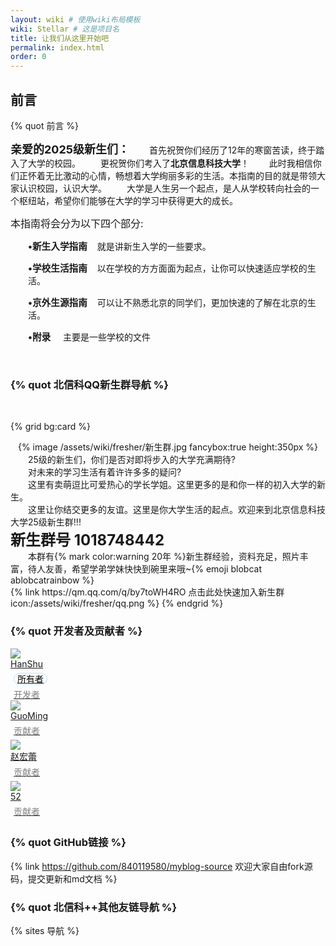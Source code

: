 ```yaml
---
layout: wiki # 使用wiki布局模板
wiki: Stellar # 这是项目名
title: 让我们从这里开始吧
permalink: index.html
order: 0
---
```



## 前言
{% quot 前言 %}

<font size=4>**亲爱的2025级新生们：**</font>
<font>&emsp;&emsp;首先祝贺你们经历了12年的寒窗苦读，终于踏入了大学的校园。
    &emsp;&emsp;更祝贺你们考入了**北京信息科技大学**！
    &emsp;&emsp;此时我相信你们正怀着无比激动的心情，畅想着大学绚丽多彩的生活。本指南的目的就是带领大家认识校园，认识大学。
    &emsp;&emsp;大学是人生另一个起点，是人从学校转向社会的一个枢纽站，希望你们能够在大学的学习中获得更大的成长。</font>

<p class=MsoNormal><span style='font-size:12pt'>本指南将会分为以下四个部分<span lang=EN-US>:</span></span></p>
<p class=MsoNormal style='margin-left:21.0pt'><b><span lang=EN-US style='font-size:11.0pt'>&#8226;</span></b><b><span
            style='font-size:11.0pt'>新生入学指南</span></b><span lang=EN-US>&nbsp;&nbsp;&nbsp; </span>就是讲新生入学的一些要求。</p>
<p class=MsoNormal style='margin-left:21.0pt'><b><span lang=EN-US style='font-size:11.0pt'>&#8226;</span></b><b><span
            style='font-size:11.0pt'>学校生活指南</span></b><span lang=EN-US>&nbsp;&nbsp;&nbsp;
    </span>以在学校的方方面面为起点，让你可以快速适应学校的生活。</p>
<p class=MsoNormal style='margin-left:21.0pt'><b><span lang=EN-US style='font-size:11.0pt'>&#8226;</span></b><b><span
            style='font-size:11.0pt'>京外生源指南</span></b><span lang=EN-US>&nbsp;&nbsp;&nbsp;
    </span>可以让不熟悉北京的同学们，更加快速的了解在北京的生活。</p>
<p class=MsoNormal style='margin-left:21.0pt'><b><span lang=EN-US style='font-size:11.0pt'>&#8226;</span></b><b><span
            style='font-size:11.0pt'>附录</span></b><span lang=EN-US>&nbsp;&nbsp;&nbsp;&nbsp; </span>主要是一些学校的文件</p>

</br>

###  

### {% quot 北信科QQ新生群导航 %}
</br>
<!-- [{% quot 点击此处快速加入新生群 icon:qq %}](https://qm.qq.com/q/by7toWH4RO) -->

{% grid bg:card %}
<!-- cell left -->
<center>{% image /assets/wiki/fresher/新生群.jpg fancybox:true height:350px %}</center>
<!-- cell right -->
<left>
    &emsp;&emsp;25级的新生们，你们是否对即将步入的大学充满期待?</br>&emsp;&emsp;对未来的学习生活有着许许多多的疑问?</br>&emsp;&emsp;这里有卖萌逗比可爱热心的学长学姐。这里更多的是和你一样的初入大学的新生。</br>&emsp;&emsp;这里让你结交更多的友谊。这里是你大学生活的起点。欢迎来到北京信息科技大学25级新生群!!!</br>
    <font size=5><b>新生群号 1018748442</b></font>
    </br>&emsp;&emsp;本群有{% mark color:warning 20年 %}新生群经验，资料充足，照片丰富，待人友善，希望学弟学妹快快到碗里来哦~{% emoji blobcat ablobcatrainbow %}</br>{% link https://qm.qq.com/q/by7toWH4RO 点击此处快速加入新生群 icon:/assets/wiki/fresher/qq.png %}
</left>
{% endgrid %}



### {% quot 开发者及贡献者 %}

<div class="tag-plugin users-wrap">
    <!-- <div class="stellar-friends-api" api="https://api.vlts.cc/output_data/v2/xaoxuu/friends"> -->
        <div class="group-body">
            <div class="user-card"><a class="card-link" target="_blank" rel="external nofollow noopener noreferrer"
                    href="https://me.xn--vuq01fsfz80dj9cl05amqh.tech/"><img
                        src="/assets/wiki/icon/hanshu.jpg"
                        onerror="javascript:this.src='https://gcore.jsdelivr.net/gh/cdn-x/placeholder@1.0.4/avatar/round/3442075.svg';">
                    <div class="name"><span>HanShu</span></div>
                    <div class="hidden text-xs leading-[18px] sm:inline-flex" style="padding:5px;"><span class="color-box-border-info font-medium capitalize ml-1 rounded-xl border px-[7px]" style="color:black;border:1.5px solid #bee0ff;border-radius:10px;padding:0px 5px;">所有者</span></div><span class="color-box-border-info font-medium capitalize ml-1 rounded-xl border px-[7px]" style="color:grey;padding:0px 5px;">开发者</span>
                </a></div>
            <div class="user-card"><a class="card-link" target="_blank" rel="external nofollow noopener noreferrer"
                    href="/assets/wiki/fresher/chatroom/机电学院.png"><img src="/assets/wiki/icon/guoming.jpg"
                        onerror="javascript:this.src='https://gcore.jsdelivr.net/gh/cdn-x/placeholder@1.0.4/avatar/round/3442075.svg';">
                    <div class="name"><span>GuoMing</span></div>
                    <div class="hidden text-xs leading-[18px] sm:inline-flex" style="padding:5px;"><span class="color-box-border-info font-medium capitalize ml-1 rounded-xl border px-[7px]" style="color:grey;">贡献者</span></div>
                </a></div>
            <div class="user-card"><a class="card-link" target="_blank" rel="external nofollow noopener noreferrer"
                    href="/assets/wiki/icon/zhaohonglei2.jpg"><img src="/assets/wiki/icon/zhaohonglei.jpg"
                        onerror="javascript:this.src='https://gcore.jsdelivr.net/gh/cdn-x/placeholder@1.0.4/avatar/round/3442075.svg';">
                    <div class="name"><span>赵宏蕾</span></div>
                    <div class="hidden text-xs leading-[18px] sm:inline-flex" style="padding:5px;"><span class="color-box-border-info font-medium capitalize ml-1 rounded-xl border px-[7px]" style="color:grey;">贡献者</span></div>
                </a></div>
            <div class="user-card"><a class="card-link" target="_blank" rel="external nofollow noopener noreferrer"
                    href="/assets/wiki/icon/wuye2.jpg"><img src="/assets/wiki/icon/wuye.jpg"
                        onerror="javascript:this.src='https://gcore.jsdelivr.net/gh/cdn-x/placeholder@1.0.4/avatar/round/3442075.svg';">
                    <div class="name"><span>52</span></div>
                    <div class="hidden text-xs leading-[18px] sm:inline-flex" style="padding:5px;"><span class="color-box-border-info font-medium capitalize ml-1 rounded-xl border px-[7px]" style="color:grey;">贡献者</span></div>
                </a></div>
        </div>
    <!-- </div> -->
</div>



### {% quot GitHub链接 %}
{% link https://github.com/840119580/myblog-source 欢迎大家自由fork源码，提交更新和md文档 %}
### {% quot 北信科++其他友链导航 %}
<!-- {% link /group 北信科群组导航 icon:/assets/wiki/icon/like.png %} -->
<!-- {% link https://www.bistu.edu.cn/ 北京信息科技大学官网 icon:/assets/wiki/fresher/caiselogo.png %}
{% link https://zhaosheng.bistu.edu.cn/ 本科生招生网 %} -->
<!-- {% link https://xaoxuu.com/wiki/stellar/ 本指南使用主题 %} -->

{% sites 导航 %}
